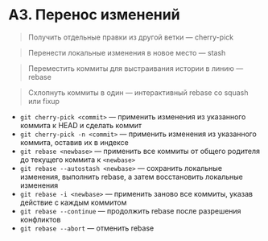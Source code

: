 # A3. Перенос изменений

> Получить отдельные правки из другой ветки — cherry-pick

> Перенести локальные изменения в новое место — stash

> Переместить коммиты для выстраивания истории в линию — rebase

> Схлопнуть коммиты в один — интерактивный rebase со squash или fixup

- `git cherry-pick <commit>` — применить изменения из указанного коммита к HEAD и сделать коммит
- `git cherry-pick -n <commit>` — применить изменения из указанного коммита, оставив их в индексе
- `git rebase <newbase>` — применить все коммиты от общего родителя до текущего коммита к `<newbase>`
- `git rebase --autostash <newbase>` — сохранить локальные изменения, выполнить rebase, а затем восстановить локальные изменения
- `git rebase -i <newbase>` — применить заново все коммиты, указав действие с каждым коммитом
- `git rebase --continue` — продолжить rebase после разрешения конфликтов
- `git rebase --abort` — отменить rebase